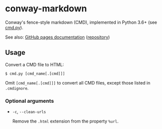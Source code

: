 # conway-markdown

Conway's fence-style markdown (CMD), implemented in Python 3.6+ (see [cmd.py]).

See also: [GitHub pages documentation][cmd-docs] ([repository][cmd-docs-repo])

## Usage

Convert a CMD file to HTML:

````
$ cmd.py [cmd_name[.[cmd]]]
````

Omit `[cmd_name[.[cmd]]]` to convert all CMD files,
except those listed in `.cmdignore`.

### Optional arguments

* `-c`, `--clean-urls`
  
  Remove the `.html` extension from the property `%url`.

[cmd-docs]: https://conway-markdown.github.io/
[cmd-docs-repo]: https://github.com/conway-markdown/conway-markdown.github.io
[cmd.py]: cmd.py
